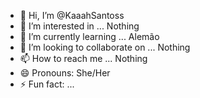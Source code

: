 - 👋 Hi, I’m @KaaahSantoss
- 👀 I’m interested in ... Nothing
- 🌱 I’m currently learning ... Alemão
- 💞️ I’m looking to collaborate on ... Nothing
- 📫 How to reach me ... Nothing
- 😄 Pronouns: She/Her
- ⚡ Fun fact: ...
